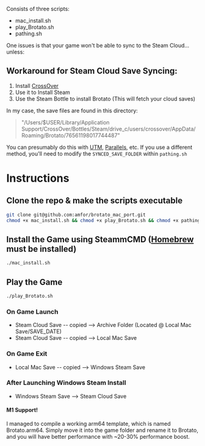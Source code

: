 Consists of three scripts:

* mac_install.sh
* play_Brotato.sh
* pathing.sh

One issues is that your game won't be able to sync to the Steam Cloud... unless:

## Workaround for Steam Cloud Save Syncing:
 
1. Install [CrossOver](https://www.codeweavers.com/crossover)
2. Use it to Install Steam
3. Use the Steam Bottle to install Brotato (This will fetch your cloud saves)

In my case, the save files are found in this directory:
> "/Users/$USER/Library/Application Support/CrossOver/Bottles/Steam/drive_c/users/crossover/AppData/Roaming/Brotato/76561198017744487"

You can presumably do this with [UTM](https://mac.getutm.app/), [Parallels](https://www.parallels.com/), etc. 
If you use a different method, you'll need to modify the `SYNCED_SAVE_FOLDER` within `pathing.sh`

# Instructions 

## Clone the repo & make the scripts executable
```bash
git clone git@github.com:amfor/brotato_mac_port.git
chmod +x mac_install.sh && chmod +x play_Brotato.sh && chmod +x pathing.sh
```

## Install the Game using SteammCMD ([Homebrew](https://brew.sh/) must be installed)
```bash
./mac_install.sh 
```


## Play the Game
```bash
./play_Brotato.sh 
```

### On Game Launch
* Steam Cloud Save -- copied --> Archive Folder (Located @ Local Mac Save/SAVE_DATE)
* Steam Cloud Save -- copied --> Local Mac Save



### On Game Exit
* Local Mac Save -- copied --> Windows Steam Save

### After Launching Windows Steam Install
* Windows Steam Save --> Steam Cloud Save


#### M1 Support! 
I managed to compile a working arm64 template, which is named Brotato.arm64. 
Simply move it into the game folder and rename it to Brotato, and you will have better performance with ~20-30% performance boost.

